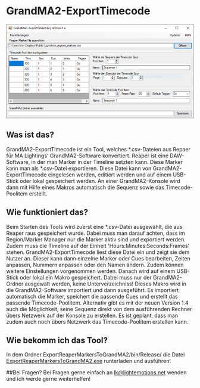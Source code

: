 # GrandMA2-ExportTimecode

![GrandMA2-ExportTimecode](ExportReaperMarkersToGrandMA2/img/ReadMe.PNG)


## Was ist das?
GrandMA2-ExportTimecode ist ein Tool, welches *.csv-Dateien aus Repaer für MA Lightings' GrandMA2-Software konvertiert.
Reaper ist eine DAW-Software, in der man Marker in der Timeline setzten kann. Diese Marker kann man als *.csv-Datei exportieren.
Diese Datei kann von GrandMA2-ExportTimecode eingelesen werden, editiert werden und auf einem USB-Stick oder lokal gespeichert werden.
An einer GrandMA2-Konsole wird dann mit Hilfe eines Makros automatisch die Sequenz sowie das Timecode-Poolitem erstellt.

## Wie funktioniert das?
Beim Starten des Tools wird zuerst eine *.csv-Datei ausgewählt, die aus Reaper raus gespeichert wurde.
Dabei muss man darauf achten, dass im Region/Marker Manager nur die Marker aktiv sind und exportiert werden.
Zudem muss die Timeline auf der Einheit 'Hours:Minutes:Seconds:Frames' stehen.
GrandMA2-ExportTimecode liest diese Datei ein und zeigt sie dem Nutzer an. Dieser kann dann einzelne Marker oder Cues bearbeiten,
Zeiten anpassen, Nummern anpassen oder den Namen ändern. Zudem können weitere Einstellungen vorgenommen werden.
Danach wird auf einem USB-Stick oder lokal ein Makro gespeichert. Dabei muss nur der GrandMA2-Ordner ausgewält werden, keine Unterverzeichniss!
Dieses Makro wird in die GrandMA2-Software importiert und dann ausgeführt. Es importiert automatisch die Marker, speichert die passende Cues und erstellt das passende Timecode-Poolitem.
Alternativ gibt es mit der neuen Version 1.4 auch die Möglichkeit, seine Sequenz direkt von dem ausführenden Rechner übers Netzwerk auf der Konsole zu erstellen.
Es ist geplant, dass man zudem auch noch übers Netzwerk das Timecode-Poolitem erstellen kann.

## Wie bekomm ich das Tool?
In dem Ordner ExportReaperMarkersToGrandMA2/bin/Release/ die Datei [ExportReaperMarkersToGrandMA2.exe](ExportReaperMarkersToGrandMA2/bin/Release/ExportReaperMarkersToGrandMA2.exe) runterladen und ausführen!

##Bei Fragen?
Bei Fragen gerne einfach an lk@lightemotions.net wenden und ich werde gerne weiterhelfen!